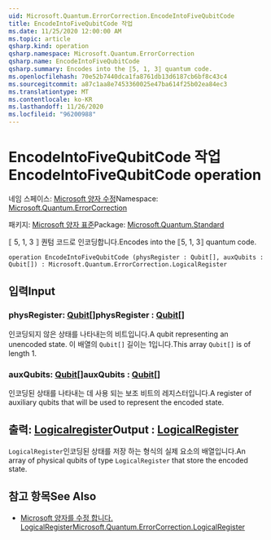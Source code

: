 ```yaml
---
uid: Microsoft.Quantum.ErrorCorrection.EncodeIntoFiveQubitCode
title: EncodeIntoFiveQubitCode 작업
ms.date: 11/25/2020 12:00:00 AM
ms.topic: article
qsharp.kind: operation
qsharp.namespace: Microsoft.Quantum.ErrorCorrection
qsharp.name: EncodeIntoFiveQubitCode
qsharp.summary: Encodes into the ⟦5, 1, 3⟧ quantum code.
ms.openlocfilehash: 70e52b7440dca1fa8761db13d6187cb6bf8c43c4
ms.sourcegitcommit: a87c1aa8e7453360025e47ba614f25b02ea84ec3
ms.translationtype: MT
ms.contentlocale: ko-KR
ms.lasthandoff: 11/26/2020
ms.locfileid: "96200988"
---
```

# <a name="encodeintofivequbitcode-operation"></a><span data-ttu-id="0458e-102">EncodeIntoFiveQubitCode 작업</span><span class="sxs-lookup"><span data-stu-id="0458e-102">EncodeIntoFiveQubitCode operation</span></span>

<span data-ttu-id="0458e-103">네임 스페이스: [Microsoft 양자 수정](xref:Microsoft.Quantum.ErrorCorrection)</span><span class="sxs-lookup"><span data-stu-id="0458e-103">Namespace: [Microsoft.Quantum.ErrorCorrection](xref:Microsoft.Quantum.ErrorCorrection)</span></span>

<span data-ttu-id="0458e-104">패키지: [Microsoft 양자 표준](https://nuget.org/packages/Microsoft.Quantum.Standard)</span><span class="sxs-lookup"><span data-stu-id="0458e-104">Package: [Microsoft.Quantum.Standard](https://nuget.org/packages/Microsoft.Quantum.Standard)</span></span>


<span data-ttu-id="0458e-105">⟦ 5, 1, 3 ⟧ 퀀텀 코드로 인코딩합니다.</span><span class="sxs-lookup"><span data-stu-id="0458e-105">Encodes into the ⟦5, 1, 3⟧ quantum code.</span></span>

```qsharp
operation EncodeIntoFiveQubitCode (physRegister : Qubit[], auxQubits : Qubit[]) : Microsoft.Quantum.ErrorCorrection.LogicalRegister
```


## <a name="input"></a><span data-ttu-id="0458e-106">입력</span><span class="sxs-lookup"><span data-stu-id="0458e-106">Input</span></span>

### <a name="physregister--qubit"></a><span data-ttu-id="0458e-107">physRegister: [Qubit](xref:microsoft.quantum.lang-ref.qubit)[]</span><span class="sxs-lookup"><span data-stu-id="0458e-107">physRegister : [Qubit](xref:microsoft.quantum.lang-ref.qubit)[]</span></span>

<span data-ttu-id="0458e-108">인코딩되지 않은 상태를 나타내는의 비트입니다.</span><span class="sxs-lookup"><span data-stu-id="0458e-108">A qubit representing an unencoded state.</span></span> <span data-ttu-id="0458e-109">이 배열의 `Qubit[]` 길이는 1입니다.</span><span class="sxs-lookup"><span data-stu-id="0458e-109">This array `Qubit[]` is of length 1.</span></span>


### <a name="auxqubits--qubit"></a><span data-ttu-id="0458e-110">auxQubits: [Qubit](xref:microsoft.quantum.lang-ref.qubit)[]</span><span class="sxs-lookup"><span data-stu-id="0458e-110">auxQubits : [Qubit](xref:microsoft.quantum.lang-ref.qubit)[]</span></span>

<span data-ttu-id="0458e-111">인코딩된 상태를 나타내는 데 사용 되는 보조 비트의 레지스터입니다.</span><span class="sxs-lookup"><span data-stu-id="0458e-111">A register of auxiliary qubits that will be used to represent the encoded state.</span></span>



## <a name="output--logicalregister"></a><span data-ttu-id="0458e-112">출력: [Logicalregister](xref:Microsoft.Quantum.ErrorCorrection.LogicalRegister)</span><span class="sxs-lookup"><span data-stu-id="0458e-112">Output : [LogicalRegister](xref:Microsoft.Quantum.ErrorCorrection.LogicalRegister)</span></span>

<span data-ttu-id="0458e-113">`LogicalRegister`인코딩된 상태를 저장 하는 형식의 실제 요소의 배열입니다.</span><span class="sxs-lookup"><span data-stu-id="0458e-113">An array of physical qubits of type `LogicalRegister` that store the encoded state.</span></span>

## <a name="see-also"></a><span data-ttu-id="0458e-114">참고 항목</span><span class="sxs-lookup"><span data-stu-id="0458e-114">See Also</span></span>

- [<span data-ttu-id="0458e-115">Microsoft 양자를 수정 합니다. LogicalRegister</span><span class="sxs-lookup"><span data-stu-id="0458e-115">Microsoft.Quantum.ErrorCorrection.LogicalRegister</span></span>](xref:Microsoft.Quantum.ErrorCorrection.LogicalRegister)